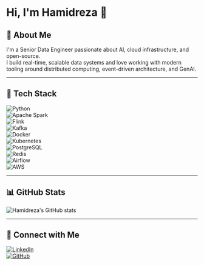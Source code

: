 # Hi, I'm Hamidreza 👋

## 🚀 About Me  
I'm a Senior Data Engineer passionate about AI, cloud infrastructure, and open-source.  
I build real-time, scalable data systems and love working with modern tooling around distributed computing, event-driven architecture, and GenAI.

---

## 🧰 Tech Stack  
![Python](https://img.shields.io/badge/-Python-333?style=flat&logo=python)  
![Apache Spark](https://img.shields.io/badge/-Apache%20Spark-333?style=flat&logo=apachespark)  
![Flink](https://img.shields.io/badge/-Apache%20Flink-333?style=flat&logo=apacheflink)  
![Kafka](https://img.shields.io/badge/-Kafka-333?style=flat&logo=apachekafka)  
![Docker](https://img.shields.io/badge/-Docker-333?style=flat&logo=docker)  
![Kubernetes](https://img.shields.io/badge/-Kubernetes-333?style=flat&logo=kubernetes)  
![PostgreSQL](https://img.shields.io/badge/-PostgreSQL-333?style=flat&logo=postgresql)  
![Redis](https://img.shields.io/badge/-Redis-333?style=flat&logo=redis)  
![Airflow](https://img.shields.io/badge/-Airflow-333?style=flat&logo=apacheairflow)  
![AWS](https://img.shields.io/badge/-AWS-333?style=flat&logo=amazonaws)  

---

## 📊 GitHub Stats  
![Hamidreza's GitHub stats](https://github-readme-stats.vercel.app/api?username=HamidrezaGh&show_icons=true&theme=dark)

---

## 🔗 Connect with Me  
[![LinkedIn](https://img.shields.io/badge/-LinkedIn-0A66C2?style=flat&logo=linkedin&logoColor=white)](https://www.linkedin.com/in/hamidreza-ghaderi)  
[![GitHub](https://img.shields.io/badge/-GitHub-333?style=flat&logo=github&logoColor=white)](https://github.com/HamidrezaGh)

